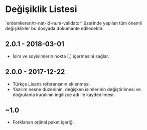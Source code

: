 # Değişiklik Listesi

`erdemkeren/tr-nat-id-num-validator' üzerinde yapılan tüm önemli değişiklikler bu dosyada dokümante edilecektir.

## 2.0.1 - 2018-03-01

- İsim ve soyisimlerin nokta [.] içermesini sağlar.

## 2.0.0 - 2017-12-22

- Türkçe Lisans referansının eklenmesi.
- Yazılım nesne düzeninin, değişken isimlerinin değiştirilmesi ve doğrulama kuralının ingilizce adı
ile kaydedilmesi.

## ~1.0

- Forklanan orjinal paket içeriği.
